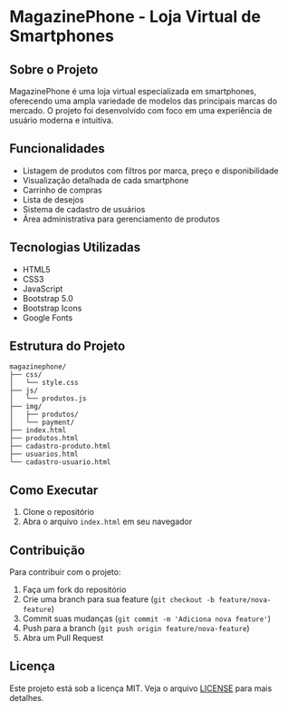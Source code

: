 # MagazinePhone - Loja Virtual de Smartphones

## Sobre o Projeto
MagazinePhone é uma loja virtual especializada em smartphones, oferecendo uma ampla variedade de modelos das principais marcas do mercado. O projeto foi desenvolvido com foco em uma experiência de usuário moderna e intuitiva.

## Funcionalidades
- Listagem de produtos com filtros por marca, preço e disponibilidade
- Visualização detalhada de cada smartphone
- Carrinho de compras
- Lista de desejos
- Sistema de cadastro de usuários
- Área administrativa para gerenciamento de produtos

## Tecnologias Utilizadas
- HTML5
- CSS3
- JavaScript
- Bootstrap 5.0
- Bootstrap Icons
- Google Fonts

## Estrutura do Projeto
```
magazinephone/
├── css/
│   └── style.css
├── js/
│   └── produtos.js
├── img/
│   ├── produtos/
│   └── payment/
├── index.html
├── produtos.html
├── cadastro-produto.html
├── usuarios.html
└── cadastro-usuario.html
```

## Como Executar
1. Clone o repositório
2. Abra o arquivo `index.html` em seu navegador

## Contribuição
Para contribuir com o projeto:
1. Faça um fork do repositório
2. Crie uma branch para sua feature (`git checkout -b feature/nova-feature`)
3. Commit suas mudanças (`git commit -m 'Adiciona nova feature'`)
4. Push para a branch (`git push origin feature/nova-feature`)
5. Abra um Pull Request

## Licença
Este projeto está sob a licença MIT. Veja o arquivo [LICENSE](LICENSE) para mais detalhes. 